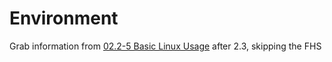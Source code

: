 # Environment

Grab information from [02.2-5 Basic Linux Usage](../../../PEN-100/Linux%20Fundamentals%201/02.2-5%20Basic%20Linux%20Usage.md) after 2.3, skipping the FHS

